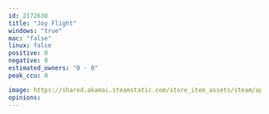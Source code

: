 ```yaml
---
id: 2172630
title: "Joy Flight"
windows: "true"
mac: "false"
linux: false
positive: 0
negative: 0
estimated_owners: "0 - 0"
peak_ccu: 0

image: https://shared.akamai.steamstatic.com/store_item_assets/steam/apps/2172630/header.jpg?t=1670564750
opinions:
---
```

